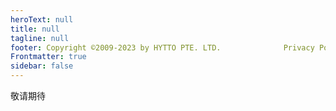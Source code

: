 ```yaml
---
heroText: null
title: null
tagline: null
footer: Copyright ©2009-2023 by HYTTO PTE. LTD.              Privacy Policy  ·  EULA   ·  Cookie Policy  ·   Security   ·  Accessibility Statement
Frontmatter: true
sidebar: false
---
```

敬请期待
